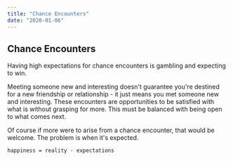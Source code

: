 ```yaml
---
title: "Chance Encounters"
date: "2020-01-06"
---
```


## Chance Encounters

Having high expectations for chance encounters is gambling and
expecting to win. 

Meeting someone new and interesting doesn't
guarantee you're destined for a new friendship or relationship - it just means 
you met someone new and interesting. These encounters are opportunities
to be satisfied with what is without grasping for more.
This must be balanced with being open to what comes next.

Of course if more were to arise from a chance encounter, that would 
be welcome. The problem is when it's expected.

`happiness = reality - expectations`
